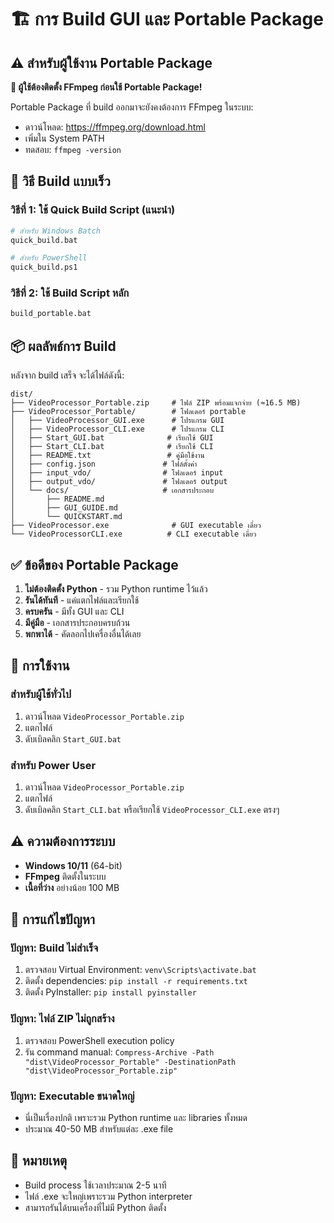 # 🏗️ การ Build GUI และ Portable Package

## ⚠️ สำหรับผู้ใช้งาน Portable Package

**🔴 ผู้ใช้ต้องติดตั้ง FFmpeg ก่อนใช้ Portable Package!**

Portable Package ที่ build ออกมาจะยังคงต้องการ FFmpeg ในระบบ:
- ดาวน์โหลด: https://ffmpeg.org/download.html
- เพิ่มใน System PATH
- ทดสอบ: `ffmpeg -version`

## 🚀 วิธี Build แบบเร็ว

### วิธีที่ 1: ใช้ Quick Build Script (แนะนำ)
```bash
# สำหรับ Windows Batch
quick_build.bat

# สำหรับ PowerShell  
quick_build.ps1
```

### วิธีที่ 2: ใช้ Build Script หลัก
```bash
build_portable.bat
```

## 📦 ผลลัพธ์การ Build

หลังจาก build เสร็จ จะได้ไฟล์ดังนี้:

```
dist/
├── VideoProcessor_Portable.zip     # ไฟล์ ZIP พร้อมแจกจ่าย (≈16.5 MB)
├── VideoProcessor_Portable/        # โฟลเดอร์ portable
│   ├── VideoProcessor_GUI.exe      # โปรแกรม GUI
│   ├── VideoProcessor_CLI.exe      # โปรแกรม CLI
│   ├── Start_GUI.bat              # เรียกใช้ GUI
│   ├── Start_CLI.bat              # เรียกใช้ CLI
│   ├── README.txt                 # คู่มือใช้งาน
│   ├── config.json               # ไฟล์ตั้งค่า
│   ├── input_vdo/                # โฟลเดอร์ input
│   ├── output_vdo/               # โฟลเดอร์ output
│   └── docs/                     # เอกสารประกอบ
│       ├── README.md
│       ├── GUI_GUIDE.md
│       └── QUICKSTART.md
├── VideoProcessor.exe              # GUI executable เดี่ยว
└── VideoProcessorCLI.exe          # CLI executable เดี่ยว
```

## ✅ ข้อดีของ Portable Package

1. **ไม่ต้องติดตั้ง Python** - รวม Python runtime ไว้แล้ว
2. **รันได้ทันที** - แค่แตกไฟล์และเรียกใช้
3. **ครบครัน** - มีทั้ง GUI และ CLI
4. **มีคู่มือ** - เอกสารประกอบครบถ้วน
5. **พกพาได้** - คัดลอกไปเครื่องอื่นได้เลย

## 🎯 การใช้งาน

### สำหรับผู้ใช้ทั่วไป
1. ดาวน์โหลด `VideoProcessor_Portable.zip`
2. แตกไฟล์
3. ดับเบิลคลิก `Start_GUI.bat`

### สำหรับ Power User  
1. ดาวน์โหลด `VideoProcessor_Portable.zip`
2. แตกไฟล์
3. ดับเบิลคลิก `Start_CLI.bat` หรือเรียกใช้ `VideoProcessor_CLI.exe` ตรงๆ

## ⚠️ ความต้องการระบบ

- **Windows 10/11** (64-bit)
- **FFmpeg** ติดตั้งในระบบ
- **เนื้อที่ว่าง** อย่างน้อย 100 MB

## 🔧 การแก้ไขปัญหา

### ปัญหา: Build ไม่สำเร็จ
1. ตรวจสอบ Virtual Environment: `venv\Scripts\activate.bat`
2. ติดตั้ง dependencies: `pip install -r requirements.txt`
3. ติดตั้ง PyInstaller: `pip install pyinstaller`

### ปัญหา: ไฟล์ ZIP ไม่ถูกสร้าง
1. ตรวจสอบ PowerShell execution policy
2. รัน command manual: `Compress-Archive -Path "dist\VideoProcessor_Portable" -DestinationPath "dist\VideoProcessor_Portable.zip"`

### ปัญหา: Executable ขนาดใหญ่
- นี่เป็นเรื่องปกติ เพราะรวม Python runtime และ libraries ทั้งหมด
- ประมาณ 40-50 MB สำหรับแต่ละ .exe file

## 📝 หมายเหตุ

- Build process ใช้เวลาประมาณ 2-5 นาที
- ไฟล์ .exe จะใหญ่เพราะรวม Python interpreter
- สามารถรันได้บนเครื่องที่ไม่มี Python ติดตั้ง
